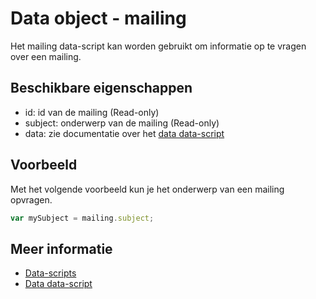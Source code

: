# Data object - mailing

Het mailing data-script kan worden gebruikt om informatie op te vragen over een mailing. 

## Beschikbare eigenschappen

* id: 			id van de mailing (Read-only)
* subject: 		onderwerp van de mailing (Read-only)
* data: 		zie documentatie over het [data data-script](./data-object-data)

## Voorbeeld

Met het volgende voorbeeld kun je het onderwerp van een mailing opvragen.

```javascript
var mySubject = mailing.subject;
```

## Meer informatie

* [Data-scripts](./data-object)
* [Data data-script](./data-object-data)
